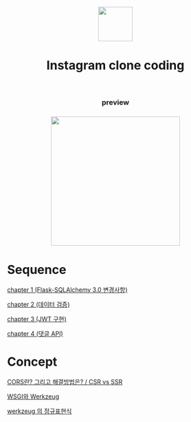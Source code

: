 <br>
<div align="center"> 
 <img src="https://user-images.githubusercontent.com/96939334/205963982-6ba2a519-1f5f-4eff-89f8-2c0072f94e2d.png" width="80" height="80"><h1> Instagram clone coding </h1>
<br>
<h3> preview <h3>
<img src="https://user-images.githubusercontent.com/96939334/205965358-7f08b8c6-2068-4626-824d-91e3c46a810d.png" width="300" object-fit="fill">
</div>




# Sequence

[chapter 1 (Flask-SQLAlchemy 3.0 변경사항)](https://substory.tistory.com/50)

[chapter 2 (데이터 검증)](https://substory.tistory.com/54)

[chapter 3 (JWT 구현)](https://substory.tistory.com/55)

[chapter 4 (댓글 API)](https://substory.tistory.com/60)



# Concept

[CORS란? 그리고 해결방법은? / CSR vs SSR](https://substory.tistory.com/46)

[WSGI와 Werkzeug](https://substory.tistory.com/56)

[werkzeug 의 정규표현식](https://substory.tistory.com/57)
